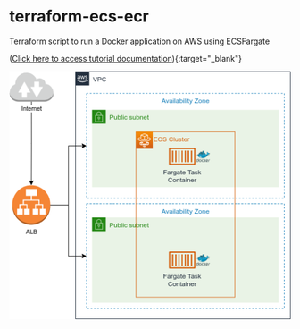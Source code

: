 # terraform-ecs-ecr
Terraform script to run a Docker application on AWS using ECS ​​Fargate

([Click here to access tutorial documentation](https://www.zup.com.br/blog/ecs-fargate)){:target="_blank"}

![Diagram](diagram.drawio.png)

